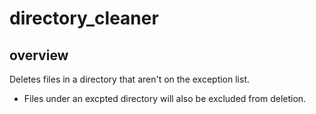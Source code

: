 # directory_cleaner

## overview

Deletes files in a directory that aren't on the exception list.

- Files under an excpted directory will also be excluded from deletion.
